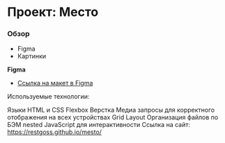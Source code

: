 # Проект: Место

### Обзор

* Figma
* Картинки

**Figma**

* [Ссылка на макет в Figma](https://www.figma.com/file/2cn9N9jSkmxD84oJik7xL7/JavaScript.-Sprint-4?node-id=0%3A1)

Используемые технологии:

Языки HTML и CSS
Flexbox Верстка
Медиа запросы для корректного отображения на всех устройствах
Grid Layout
Организация файлов по БЭМ nested
JavaScript для интерактивности
Ссылка на сайт: https://restgoss.github.io/mesto/
